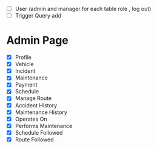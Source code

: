 - [ ] User (admin and manager for each table role , log out)
- [ ] Trigger Query add

# Admin Page
- [x] Profile
- [x] Vehicle
- [x] Incident
- [x] Maintenance
- [x] Payment
- [x] Schedule
- [x] Manage Route
- [x] Accident History
- [x] Maintenance History
- [x] Operates On
- [x] Performs Maintenance 
- [x] Schedule Followed
- [x] Route Followed